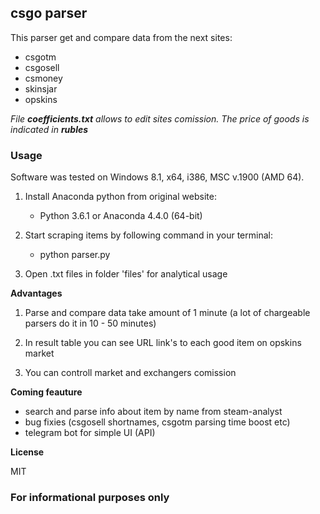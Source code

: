 ## **csgo parser**

This parser get and compare data from the next sites:

- csgotm
- csgosell
- csmoney
- skinsjar
- opskins

_File **coefficients.txt** allows to edit sites comission.
The price of goods is indicated in **rubles**_

### **Usage**

Software was tested on Windows 8.1, x64, i386, MSC v.1900 (AMD 64).

1. Install Anaconda python from original website:
	-	Python 3.6.1 or Anaconda 4.4.0 (64-bit)
    
2. Start scraping items by following command in your terminal:
	-	python parser.py
    
3. Open .txt files in folder 'files' for analytical usage

**Advantages**

1. Parse and compare data take amount of 1 minute (a lot of chargeable parsers do it in 10 - 50 minutes)

2. In result table you can see URL link's to each good item on opskins market

3. You can controll market and exchangers comission

**Coming feauture**

- search and parse info about item by name from steam-analyst
- bug fixies (csgosell shortnames, csgotm parsing time boost etc)
- telegram bot for simple UI (API)

**License**

MIT

### **For informational purposes only**